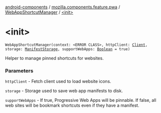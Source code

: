 [android-components](../../index.md) / [mozilla.components.feature.pwa](../index.md) / [WebAppShortcutManager](index.md) / [&lt;init&gt;](./-init-.md)

# &lt;init&gt;

`WebAppShortcutManager(context: <ERROR CLASS>, httpClient: `[`Client`](../../mozilla.components.concept.fetch/-client/index.md)`, storage: `[`ManifestStorage`](../-manifest-storage/index.md)`, supportWebApps: `[`Boolean`](https://kotlinlang.org/api/latest/jvm/stdlib/kotlin/-boolean/index.html)` = true)`

Helper to manage pinned shortcuts for websites.

### Parameters

`httpClient` - Fetch client used to load website icons.

`storage` - Storage used to save web app manifests to disk.

`supportWebApps` - If true, Progressive Web Apps will be pinnable.
If false, all web sites will be bookmark shortcuts even if they have a manifest.